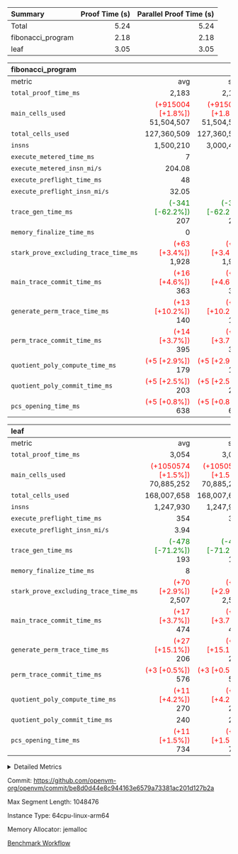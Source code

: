 | Summary | Proof Time (s) | Parallel Proof Time (s) |
|:---|---:|---:|
| Total |  5.24 |  5.24 |
| fibonacci_program |  2.18 |  2.18 |
| leaf |  3.05 |  3.05 |


| fibonacci_program |||||
|:---|---:|---:|---:|---:|
|metric|avg|sum|max|min|
| `total_proof_time_ms ` |  2,183 |  2,183 |  2,183 |  2,183 |
| `main_cells_used     ` | <span style='color: red'>(+915004 [+1.8%])</span> 51,504,507 | <span style='color: red'>(+915004 [+1.8%])</span> 51,504,507 | <span style='color: red'>(+915004 [+1.8%])</span> 51,504,507 | <span style='color: red'>(+915004 [+1.8%])</span> 51,504,507 |
| `total_cells_used    ` |  127,360,509 |  127,360,509 |  127,360,509 |  127,360,509 |
| `insns               ` |  1,500,210 |  3,000,420 |  1,500,210 |  1,500,210 |
| `execute_metered_time_ms` |  7 | -          | -          | -          |
| `execute_metered_insn_mi/s` |  204.08 | -          |  204.08 |  204.08 |
| `execute_preflight_time_ms` |  48 |  48 |  48 |  48 |
| `execute_preflight_insn_mi/s` |  32.05 | -          |  32.05 |  32.05 |
| `trace_gen_time_ms   ` | <span style='color: green'>(-341 [-62.2%])</span> 207 | <span style='color: green'>(-341 [-62.2%])</span> 207 | <span style='color: green'>(-341 [-62.2%])</span> 207 | <span style='color: green'>(-341 [-62.2%])</span> 207 |
| `memory_finalize_time_ms` |  0 |  0 |  0 |  0 |
| `stark_prove_excluding_trace_time_ms` | <span style='color: red'>(+63 [+3.4%])</span> 1,928 | <span style='color: red'>(+63 [+3.4%])</span> 1,928 | <span style='color: red'>(+63 [+3.4%])</span> 1,928 | <span style='color: red'>(+63 [+3.4%])</span> 1,928 |
| `main_trace_commit_time_ms` | <span style='color: red'>(+16 [+4.6%])</span> 363 | <span style='color: red'>(+16 [+4.6%])</span> 363 | <span style='color: red'>(+16 [+4.6%])</span> 363 | <span style='color: red'>(+16 [+4.6%])</span> 363 |
| `generate_perm_trace_time_ms` | <span style='color: red'>(+13 [+10.2%])</span> 140 | <span style='color: red'>(+13 [+10.2%])</span> 140 | <span style='color: red'>(+13 [+10.2%])</span> 140 | <span style='color: red'>(+13 [+10.2%])</span> 140 |
| `perm_trace_commit_time_ms` | <span style='color: red'>(+14 [+3.7%])</span> 395 | <span style='color: red'>(+14 [+3.7%])</span> 395 | <span style='color: red'>(+14 [+3.7%])</span> 395 | <span style='color: red'>(+14 [+3.7%])</span> 395 |
| `quotient_poly_compute_time_ms` | <span style='color: red'>(+5 [+2.9%])</span> 179 | <span style='color: red'>(+5 [+2.9%])</span> 179 | <span style='color: red'>(+5 [+2.9%])</span> 179 | <span style='color: red'>(+5 [+2.9%])</span> 179 |
| `quotient_poly_commit_time_ms` | <span style='color: red'>(+5 [+2.5%])</span> 203 | <span style='color: red'>(+5 [+2.5%])</span> 203 | <span style='color: red'>(+5 [+2.5%])</span> 203 | <span style='color: red'>(+5 [+2.5%])</span> 203 |
| `pcs_opening_time_ms ` | <span style='color: red'>(+5 [+0.8%])</span> 638 | <span style='color: red'>(+5 [+0.8%])</span> 638 | <span style='color: red'>(+5 [+0.8%])</span> 638 | <span style='color: red'>(+5 [+0.8%])</span> 638 |

| leaf |||||
|:---|---:|---:|---:|---:|
|metric|avg|sum|max|min|
| `total_proof_time_ms ` |  3,054 |  3,054 |  3,054 |  3,054 |
| `main_cells_used     ` | <span style='color: red'>(+1050574 [+1.5%])</span> 70,885,252 | <span style='color: red'>(+1050574 [+1.5%])</span> 70,885,252 | <span style='color: red'>(+1050574 [+1.5%])</span> 70,885,252 | <span style='color: red'>(+1050574 [+1.5%])</span> 70,885,252 |
| `total_cells_used    ` |  168,007,658 |  168,007,658 |  168,007,658 |  168,007,658 |
| `insns               ` |  1,247,930 |  1,247,930 |  1,247,930 |  1,247,930 |
| `execute_preflight_time_ms` |  354 |  354 |  354 |  354 |
| `execute_preflight_insn_mi/s` |  3.94 | -          |  3.94 |  3.94 |
| `trace_gen_time_ms   ` | <span style='color: green'>(-478 [-71.2%])</span> 193 | <span style='color: green'>(-478 [-71.2%])</span> 193 | <span style='color: green'>(-478 [-71.2%])</span> 193 | <span style='color: green'>(-478 [-71.2%])</span> 193 |
| `memory_finalize_time_ms` |  8 |  8 |  8 |  8 |
| `stark_prove_excluding_trace_time_ms` | <span style='color: red'>(+70 [+2.9%])</span> 2,507 | <span style='color: red'>(+70 [+2.9%])</span> 2,507 | <span style='color: red'>(+70 [+2.9%])</span> 2,507 | <span style='color: red'>(+70 [+2.9%])</span> 2,507 |
| `main_trace_commit_time_ms` | <span style='color: red'>(+17 [+3.7%])</span> 474 | <span style='color: red'>(+17 [+3.7%])</span> 474 | <span style='color: red'>(+17 [+3.7%])</span> 474 | <span style='color: red'>(+17 [+3.7%])</span> 474 |
| `generate_perm_trace_time_ms` | <span style='color: red'>(+27 [+15.1%])</span> 206 | <span style='color: red'>(+27 [+15.1%])</span> 206 | <span style='color: red'>(+27 [+15.1%])</span> 206 | <span style='color: red'>(+27 [+15.1%])</span> 206 |
| `perm_trace_commit_time_ms` | <span style='color: red'>(+3 [+0.5%])</span> 576 | <span style='color: red'>(+3 [+0.5%])</span> 576 | <span style='color: red'>(+3 [+0.5%])</span> 576 | <span style='color: red'>(+3 [+0.5%])</span> 576 |
| `quotient_poly_compute_time_ms` | <span style='color: red'>(+11 [+4.2%])</span> 270 | <span style='color: red'>(+11 [+4.2%])</span> 270 | <span style='color: red'>(+11 [+4.2%])</span> 270 | <span style='color: red'>(+11 [+4.2%])</span> 270 |
| `quotient_poly_commit_time_ms` |  240 |  240 |  240 |  240 |
| `pcs_opening_time_ms ` | <span style='color: red'>(+11 [+1.5%])</span> 734 | <span style='color: red'>(+11 [+1.5%])</span> 734 | <span style='color: red'>(+11 [+1.5%])</span> 734 | <span style='color: red'>(+11 [+1.5%])</span> 734 |



<details>
<summary>Detailed Metrics</summary>

|  | keygen_time_ms | commit_exe_time_ms | app proof_time_ms | agg_layer_time_ms |
| --- | --- | --- | --- |
|  | 48 | 5 | 2,472 | 4,118 | 

| group | single_leaf_agg_time_ms | prove_segment_time_ms | num_children | memory_to_vec_partition_time_ms | insns | fri.log_blowup | execute_metered_time_ms | execute_metered_insn_mi/s | compute_user_public_values_proof_time_ms |
| --- | --- | --- | --- | --- | --- | --- | --- | --- | --- |
| fibonacci_program |  | 2,424 |  | 6 | 1,500,210 | 1 | 7 | 204.08 | 37 | 
| leaf | 4,117 |  | 1 |  |  | 1 |  |  |  | 

| group | air_name | quotient_deg | interactions | constraints |
| --- | --- | --- | --- | --- |
| fibonacci_program | AccessAdapterAir<16> | 2 | 5 | 12 | 
| fibonacci_program | AccessAdapterAir<2> | 2 | 5 | 12 | 
| fibonacci_program | AccessAdapterAir<32> | 2 | 5 | 12 | 
| fibonacci_program | AccessAdapterAir<4> | 2 | 5 | 12 | 
| fibonacci_program | AccessAdapterAir<8> | 2 | 5 | 12 | 
| fibonacci_program | BitwiseOperationLookupAir<8> | 2 | 2 | 4 | 
| fibonacci_program | MemoryMerkleAir<8> | 2 | 4 | 39 | 
| fibonacci_program | PersistentBoundaryAir<8> | 2 | 3 | 7 | 
| fibonacci_program | PhantomAir | 2 | 3 | 5 | 
| fibonacci_program | Poseidon2PeripheryAir<BabyBearParameters>, 1> | 2 | 1 | 286 | 
| fibonacci_program | ProgramAir | 1 | 1 | 4 | 
| fibonacci_program | RangeTupleCheckerAir<2> | 1 | 1 | 4 | 
| fibonacci_program | Rv32HintStoreAir | 2 | 18 | 28 | 
| fibonacci_program | VariableRangeCheckerAir | 1 | 1 | 4 | 
| fibonacci_program | VmAirWrapper<Rv32BaseAluAdapterAir, BaseAluCoreAir<4, 8> | 2 | 20 | 37 | 
| fibonacci_program | VmAirWrapper<Rv32BaseAluAdapterAir, LessThanCoreAir<4, 8> | 2 | 18 | 40 | 
| fibonacci_program | VmAirWrapper<Rv32BaseAluAdapterAir, ShiftCoreAir<4, 8> | 2 | 24 | 91 | 
| fibonacci_program | VmAirWrapper<Rv32BranchAdapterAir, BranchEqualCoreAir<4> | 2 | 11 | 20 | 
| fibonacci_program | VmAirWrapper<Rv32BranchAdapterAir, BranchLessThanCoreAir<4, 8> | 2 | 13 | 35 | 
| fibonacci_program | VmAirWrapper<Rv32CondRdWriteAdapterAir, Rv32JalLuiCoreAir> | 2 | 10 | 18 | 
| fibonacci_program | VmAirWrapper<Rv32JalrAdapterAir, Rv32JalrCoreAir> | 2 | 16 | 20 | 
| fibonacci_program | VmAirWrapper<Rv32LoadStoreAdapterAir, LoadSignExtendCoreAir<4, 8> | 2 | 18 | 33 | 
| fibonacci_program | VmAirWrapper<Rv32LoadStoreAdapterAir, LoadStoreCoreAir<4> | 2 | 17 | 40 | 
| fibonacci_program | VmAirWrapper<Rv32MultAdapterAir, DivRemCoreAir<4, 8> | 2 | 25 | 84 | 
| fibonacci_program | VmAirWrapper<Rv32MultAdapterAir, MulHCoreAir<4, 8> | 2 | 24 | 31 | 
| fibonacci_program | VmAirWrapper<Rv32MultAdapterAir, MultiplicationCoreAir<4, 8> | 2 | 19 | 19 | 
| fibonacci_program | VmAirWrapper<Rv32RdWriteAdapterAir, Rv32AuipcCoreAir> | 2 | 12 | 14 | 
| fibonacci_program | VmConnectorAir | 2 | 5 | 11 | 
| leaf | AccessAdapterAir<2> | 2 | 5 | 12 | 
| leaf | AccessAdapterAir<4> | 2 | 5 | 12 | 
| leaf | AccessAdapterAir<8> | 2 | 5 | 12 | 
| leaf | FriReducedOpeningAir | 2 | 39 | 71 | 
| leaf | JalRangeCheckAir | 2 | 9 | 14 | 
| leaf | NativePoseidon2Air<BabyBearParameters>, 1> | 2 | 136 | 572 | 
| leaf | PhantomAir | 2 | 3 | 5 | 
| leaf | ProgramAir | 1 | 1 | 4 | 
| leaf | VariableRangeCheckerAir | 1 | 1 | 4 | 
| leaf | VmAirWrapper<AluNativeAdapterAir, FieldArithmeticCoreAir> | 2 | 15 | 27 | 
| leaf | VmAirWrapper<BranchNativeAdapterAir, BranchEqualCoreAir<1> | 2 | 11 | 25 | 
| leaf | VmAirWrapper<NativeAdapterAir<2, 0>, PublicValuesCoreAir> | 2 | 11 | 30 | 
| leaf | VmAirWrapper<NativeLoadStoreAdapterAir<1>, NativeLoadStoreCoreAir<1> | 2 | 15 | 20 | 
| leaf | VmAirWrapper<NativeLoadStoreAdapterAir<4>, NativeLoadStoreCoreAir<4> | 2 | 15 | 20 | 
| leaf | VmAirWrapper<NativeVectorizedAdapterAir<4>, FieldExtensionCoreAir> | 2 | 15 | 27 | 
| leaf | VmConnectorAir | 2 | 5 | 11 | 
| leaf | VolatileBoundaryAir | 2 | 7 | 19 | 

| group | air_name | idx | rows | prep_cols | perm_cols | main_cols | cells |
| --- | --- | --- | --- | --- | --- | --- | --- |
| leaf | AccessAdapterAir<2> | 0 | 262,144 |  | 16 | 11 | 7,077,888 | 
| leaf | AccessAdapterAir<4> | 0 | 131,072 |  | 16 | 13 | 3,801,088 | 
| leaf | AccessAdapterAir<8> | 0 | 4,096 |  | 16 | 17 | 135,168 | 
| leaf | FriReducedOpeningAir | 0 | 524,288 |  | 84 | 27 | 58,195,968 | 
| leaf | JalRangeCheckAir | 0 | 65,536 |  | 28 | 12 | 2,621,440 | 
| leaf | NativePoseidon2Air<BabyBearParameters>, 1> | 0 | 65,536 |  | 312 | 398 | 46,530,560 | 
| leaf | PhantomAir | 0 | 32,768 |  | 12 | 6 | 589,824 | 
| leaf | ProgramAir | 0 | 131,072 |  | 8 | 10 | 2,359,296 | 
| leaf | VariableRangeCheckerAir | 0 | 262,144 | 2 | 8 | 1 | 2,359,296 | 
| leaf | VmAirWrapper<AluNativeAdapterAir, FieldArithmeticCoreAir> | 0 | 1,048,576 |  | 36 | 29 | 68,157,440 | 
| leaf | VmAirWrapper<BranchNativeAdapterAir, BranchEqualCoreAir<1> | 0 | 131,072 |  | 28 | 23 | 6,684,672 | 
| leaf | VmAirWrapper<NativeAdapterAir<2, 0>, PublicValuesCoreAir> | 0 | 64 |  | 28 | 27 | 3,520 | 
| leaf | VmAirWrapper<NativeLoadStoreAdapterAir<1>, NativeLoadStoreCoreAir<1> | 0 | 524,288 |  | 40 | 21 | 31,981,568 | 
| leaf | VmAirWrapper<NativeLoadStoreAdapterAir<4>, NativeLoadStoreCoreAir<4> | 0 | 131,072 |  | 40 | 27 | 8,781,824 | 
| leaf | VmAirWrapper<NativeVectorizedAdapterAir<4>, FieldExtensionCoreAir> | 0 | 131,072 |  | 36 | 38 | 9,699,328 | 
| leaf | VmConnectorAir | 0 | 2 | 1 | 16 | 5 | 42 | 
| leaf | VolatileBoundaryAir | 0 | 131,072 |  | 20 | 12 | 4,194,304 | 

| group | air_name | segment | rows | prep_cols | perm_cols | main_cols | cells |
| --- | --- | --- | --- | --- | --- | --- | --- |
| fibonacci_program | AccessAdapterAir<8> | 0 | 128 |  | 16 | 17 | 4,224 | 
| fibonacci_program | BitwiseOperationLookupAir<8> | 0 | 65,536 | 3 | 8 | 2 | 655,360 | 
| fibonacci_program | MemoryMerkleAir<8> | 0 | 512 |  | 16 | 32 | 24,576 | 
| fibonacci_program | PersistentBoundaryAir<8> | 0 | 128 |  | 12 | 20 | 4,096 | 
| fibonacci_program | PhantomAir | 0 | 1 |  | 12 | 6 | 18 | 
| fibonacci_program | Poseidon2PeripheryAir<BabyBearParameters>, 1> | 0 | 256 |  | 8 | 300 | 78,848 | 
| fibonacci_program | ProgramAir | 0 | 8,192 |  | 8 | 10 | 147,456 | 
| fibonacci_program | RangeTupleCheckerAir<2> | 0 | 524,288 | 2 | 8 | 1 | 4,718,592 | 
| fibonacci_program | Rv32HintStoreAir | 0 | 4 |  | 44 | 32 | 304 | 
| fibonacci_program | VariableRangeCheckerAir | 0 | 262,144 | 2 | 8 | 1 | 2,359,296 | 
| fibonacci_program | VmAirWrapper<Rv32BaseAluAdapterAir, BaseAluCoreAir<4, 8> | 0 | 1,048,576 |  | 52 | 36 | 92,274,688 | 
| fibonacci_program | VmAirWrapper<Rv32BaseAluAdapterAir, LessThanCoreAir<4, 8> | 0 | 524,288 |  | 40 | 37 | 40,370,176 | 
| fibonacci_program | VmAirWrapper<Rv32BranchAdapterAir, BranchEqualCoreAir<4> | 0 | 262,144 |  | 28 | 26 | 14,155,776 | 
| fibonacci_program | VmAirWrapper<Rv32BranchAdapterAir, BranchLessThanCoreAir<4, 8> | 0 | 8 |  | 32 | 32 | 512 | 
| fibonacci_program | VmAirWrapper<Rv32CondRdWriteAdapterAir, Rv32JalLuiCoreAir> | 0 | 131,072 |  | 28 | 18 | 6,029,312 | 
| fibonacci_program | VmAirWrapper<Rv32JalrAdapterAir, Rv32JalrCoreAir> | 0 | 16 |  | 36 | 28 | 1,024 | 
| fibonacci_program | VmAirWrapper<Rv32LoadStoreAdapterAir, LoadStoreCoreAir<4> | 0 | 128 |  | 52 | 41 | 11,904 | 
| fibonacci_program | VmAirWrapper<Rv32RdWriteAdapterAir, Rv32AuipcCoreAir> | 0 | 16 |  | 28 | 20 | 768 | 
| fibonacci_program | VmConnectorAir | 0 | 2 | 1 | 16 | 5 | 42 | 

| group | idx | trace_gen_time_ms | total_proof_time_ms | total_cells_used | total_cells | system_trace_gen_time_ms | stark_prove_excluding_trace_time_ms | single_trace_gen_time_ms | quotient_poly_compute_time_ms | quotient_poly_commit_time_ms | perm_trace_commit_time_ms | pcs_opening_time_ms | memory_finalize_time_ms | main_trace_commit_time_ms | main_cells_used | insns | generate_perm_trace_time_ms | execute_preflight_time_ms | execute_preflight_insn_mi/s |
| --- | --- | --- | --- | --- | --- | --- | --- | --- | --- | --- | --- | --- | --- | --- | --- | --- | --- | --- | --- |
| leaf | 0 | 193 | 3,054 | 168,007,658 | 253,173,226 | 193 | 2,507 | 0 | 270 | 240 | 576 | 734 | 8 | 474 | 70,885,252 | 1,247,930 | 206 | 354 | 3.94 | 

| group | idx | trace_height_constraint | weighted_sum | threshold |
| --- | --- | --- | --- | --- |
| leaf | 0 | 0 | 5,439,620 | 2,013,265,921 | 
| leaf | 0 | 1 | 26,751,232 | 2,013,265,921 | 
| leaf | 0 | 2 | 2,719,810 | 2,013,265,921 | 
| leaf | 0 | 3 | 26,878,212 | 2,013,265,921 | 
| leaf | 0 | 4 | 131,072 | 2,013,265,921 | 
| leaf | 0 | 5 | 62,313,162 | 2,013,265,921 | 

| group | segment | trace_gen_time_ms | total_proof_time_ms | total_cells_used | total_cells | system_trace_gen_time_ms | stark_prove_excluding_trace_time_ms | single_trace_gen_time_ms | quotient_poly_compute_time_ms | quotient_poly_commit_time_ms | perm_trace_commit_time_ms | pcs_opening_time_ms | memory_to_vec_partition_time_ms | memory_finalize_time_ms | main_trace_commit_time_ms | main_cells_used | insns | generate_perm_trace_time_ms | execute_preflight_time_ms | execute_preflight_insn_mi/s |
| --- | --- | --- | --- | --- | --- | --- | --- | --- | --- | --- | --- | --- | --- | --- | --- | --- | --- | --- | --- | --- |
| fibonacci_program | 0 | 207 | 2,183 | 127,360,509 | 160,836,972 | 207 | 1,928 | 0 | 179 | 203 | 395 | 638 | 8 | 0 | 363 | 51,504,507 | 1,500,210 | 140 | 48 | 32.05 | 

| group | segment | trace_height_constraint | weighted_sum | threshold |
| --- | --- | --- | --- | --- |
| fibonacci_program | 0 | 0 | 3,932,510 | 2,013,265,921 | 
| fibonacci_program | 0 | 1 | 10,749,336 | 2,013,265,921 | 
| fibonacci_program | 0 | 2 | 1,966,255 | 2,013,265,921 | 
| fibonacci_program | 0 | 3 | 10,749,404 | 2,013,265,921 | 
| fibonacci_program | 0 | 4 | 1,664 | 2,013,265,921 | 
| fibonacci_program | 0 | 5 | 640 | 2,013,265,921 | 
| fibonacci_program | 0 | 6 | 7,209,084 | 2,013,265,921 | 
| fibonacci_program | 0 | 7 |  | 2,013,265,921 | 
| fibonacci_program | 0 | 8 | 35,534,845 | 2,013,265,921 | 

</details>


Commit: https://github.com/openvm-org/openvm/commit/be8d0d44e8c944163e6579a73381ac201d127b2a

Max Segment Length: 1048476

Instance Type: 64cpu-linux-arm64

Memory Allocator: jemalloc

[Benchmark Workflow](https://github.com/openvm-org/openvm/actions/runs/16818478540)
